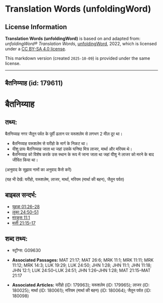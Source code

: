 # Translation Words (unfoldingWord)

## License Information

**Translation Words (unfoldingWord)** is based on and adapted from: _unfoldingWord® Translation Words_, [unfoldingWord](https://unfoldingword.org/utw), 2022, which is licensed under a [CC BY-SA 4.0 license](https://creativecommons.org/licenses/by-sa/4.0/legalcode.en).

This markdown version (created `2025-10-09`) is provided under the same license.



--------------------------------

## बैतनिय्याह (id: 179611)

बैतनिय्याह
==========

तथ्य:
-----

बैतनिय्याह नगर जैतून पर्वत के पूर्वी ढलान पर यरूशलेम से लगभग 2 मील दूर था।

* बैतनिय्याह यरूशलेम से यरीहो के मार्ग के निकट था।
* यीशु प्रायः बैतनिय्याह जाता था जहां उसके घनिष्ठ मित्र लाजर, मार्था और मरियम थे।
* बैतनिय्याह को विशेष करके उस स्थान के रूप में जाना जाता था जहां यीशु ने लाजर को मरने के बाद जीवित किया था।

(अनुवाद के सुझाव नामों का अनुवाद कैसे करें)

(यह भी देखें: यरीहो, यरूशलेम, लाजर, मार्था, मरियम (मार्था की बहन), जैतून पर्वत)

बाइबल सन्दर्भ:
--------------

* [यूहन्ना 01:26–28](https://ref.ly/John1:26-John1:28)
* [लूका 24:50–51](https://ref.ly/Luke24:50-Luke24:51)
* [मरकुस 11:1](https://ref.ly/Mark11:1)
* [मत्ती 21:15–17](https://ref.ly/Matt21:15-Matt21:17)

शब्द तथ्य:
----------

* स्ट्रोंग्स: G09630

* **Associated Passages:** MAT 21:17; MAT 26:6; MRK 11:1; MRK 11:11; MRK 11:12; MRK 14:3; LUK 19:29; LUK 24:50; JHN 1:28; JHN 11:1; JHN 11:18; JHN 12:1; LUK 24:50–LUK 24:51; JHN 1:26–JHN 1:28; MAT 21:15–MAT 21:17
* **Associated Articles:** यरीहो (ID: 179963); यरूशलेम (ID: 179965); लाजर (ID: 180025); मार्था (ID: 180061); मरियम (मार्था की बहन) (ID: 180064); जैतून पर्वत (ID: 180098)


